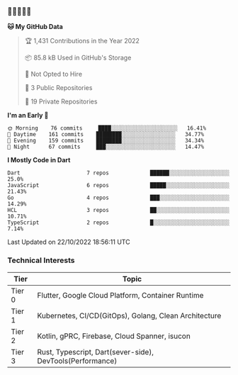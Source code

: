 ### 🤯🤯🤯🤯🤯

<!--START_SECTION:waka-->
**🐱 My GitHub Data** 

> 🏆 1,431 Contributions in the Year 2022
 > 
> 📦 85.8 kB Used in GitHub's Storage 
 > 
> 🚫 Not Opted to Hire
 > 
> 📜 3 Public Repositories 
 > 
> 🔑 19 Private Repositories  
 > 
**I'm an Early 🐤** 

```text
🌞 Morning    76 commits     ████░░░░░░░░░░░░░░░░░░░░░   16.41% 
🌆 Daytime    161 commits    ████████░░░░░░░░░░░░░░░░░   34.77% 
🌃 Evening    159 commits    ████████░░░░░░░░░░░░░░░░░   34.34% 
🌙 Night      67 commits     ███░░░░░░░░░░░░░░░░░░░░░░   14.47%

```


**I Mostly Code in Dart** 

```text
Dart                     7 repos             ██████░░░░░░░░░░░░░░░░░░░   25.0% 
JavaScript               6 repos             █████░░░░░░░░░░░░░░░░░░░░   21.43% 
Go                       4 repos             ███░░░░░░░░░░░░░░░░░░░░░░   14.29% 
HCL                      3 repos             ██░░░░░░░░░░░░░░░░░░░░░░░   10.71% 
TypeScript               2 repos             █░░░░░░░░░░░░░░░░░░░░░░░░   7.14%

```



 Last Updated on 22/10/2022 18:56:11 UTC
<!--END_SECTION:waka-->

### Technical Interests

| Tier | Topic | 
| -------- | -------- |
| Tier 0 | Flutter, Google Cloud Platform, Container Runtime |
| Tier 1 | Kubernetes, CI/CD(GitOps), Golang, Clean Architecture |
| Tier 2 | Kotlin, gPRC, Firebase, Cloud Spanner, isucon | 
| Tier 3 | Rust, Typescript, Dart(sever-side), DevTools(Performance) |
